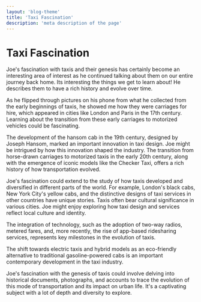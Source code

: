 ```yaml
---
layout: 'blog-theme'
title: 'Taxi Fascination'
description: 'meta description of the page'
---
```


# Taxi Fascination

Joe's fascination with taxis and their genesis has certainly become an interesting area of interest as he continued talking about them on our entire journey back home. Its interesting the things we get to learn about! He describes them to have a rich history and evolve over time.

As he flipped through pictures on his phone from what he collected from the early beginnings of taxis, he showed me how they were carriages for hire, which appeared in cities like London and Paris in the 17th century. Learning about the transition from these early carriages to motorized vehicles could be fascinating.

The development of the hansom cab in the 19th century, designed by Joseph Hansom, marked an important innovation in taxi design. Joe might be intrigued by how this innovation shaped the industry. The transition from horse-drawn carriages to motorized taxis in the early 20th century, along with the emergence of iconic models like the Checker Taxi, offers a rich history of how transportation evolved.

Joe's fascination could extend to the study of how taxis developed and diversified in different parts of the world. For example, London's black cabs, New York City's yellow cabs, and the distinctive designs of taxi services in other countries have unique stories. Taxis often bear cultural significance in various cities. Joe might enjoy exploring how taxi design and services reflect local culture and identity.

The integration of technology, such as the adoption of two-way radios, metered fares, and, more recently, the rise of app-based ridesharing services, represents key milestones in the evolution of taxis.

The shift towards electric taxis and hybrid models as an eco-friendly alternative to traditional gasoline-powered cabs is an important contemporary development in the taxi industry.

Joe's fascination with the genesis of taxis could involve delving into historical documents, photographs, and accounts to trace the evolution of this mode of transportation and its impact on urban life. It's a captivating subject with a lot of depth and diversity to explore.

